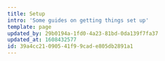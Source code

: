 ```yaml
---
title: Setup
intro: 'Some guides on getting things set up'
template: page
updated_by: 29b0194a-1fd0-4a23-81bd-0da139f7fa37
updated_at: 1608432577
id: 39a4cc21-0905-41f9-9cad-e805db2891a1
---
```

